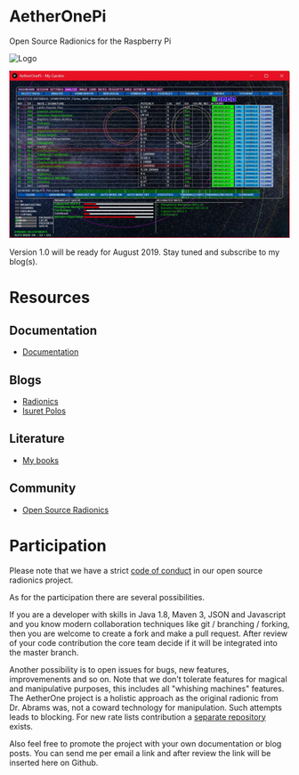 # AetherOnePi
Open Source Radionics for the Raspberry Pi

![Logo](https://github.com/isuretpolos/AetherOnePi/raw/master/gui/src/assets/AetherOneLogo.png)

![Dashboard](https://raw.githubusercontent.com/isuretpolos/AetherOnePi/master/documentation/screenshots/analysis.jpg)

Version 1.0 will be ready for August 2019.
Stay tuned and subscribe to my blog(s).

# Resources
## Documentation
- [Documentation](documentation/documentation.md)
## Blogs
- [Radionics](https://radionics.home.blog)
- [Isuret Polos](https://isuretpolos.wordpress.com)
## Literature
- [My books](https://isuretpolos.wordpress.com/literature/)
## Community
- [Open Source Radionics](https://vk.com/club184090674)

# Participation
Please note that we have a strict [code of conduct](CODE_OF_CONDUCT.md) in our open source radionics project.

As for the participation there are several possibilities.

If you are a developer with skills in Java 1.8, Maven 3, JSON and Javascript and you know modern collaboration techniques like git / branching / forking, then you are welcome to create a fork and make a pull request. After review of your code contribution the core team decide if it will be integrated into the master branch.

Another possibility is to open issues for bugs, new features, improvemenents and so on. Note that we don't tolerate features for magical and manipulative purposes, this includes all "whishing machines" features. The AetherOne project is a holistic approach as the original radionic from Dr. Abrams was, not a coward technology for manipulation. Such attempts leads to blocking. For new rate lists contribution a [separate repository](https://github.com/isuretpolos/radionics-rates) exists.

Also feel free to promote the project with your own documentation or blog posts. You can send me per email a link and after review the link will be inserted here on Github.
